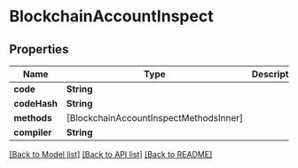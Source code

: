 # BlockchainAccountInspect

## Properties
Name | Type | Description | Notes
------------ | ------------- | ------------- | -------------
**code** | **String** |  | 
**codeHash** | **String** |  | 
**methods** | [BlockchainAccountInspectMethodsInner] |  | 
**compiler** | **String** |  | [optional] 

[[Back to Model list]](../README.md#documentation-for-models) [[Back to API list]](../README.md#documentation-for-api-endpoints) [[Back to README]](../README.md)


